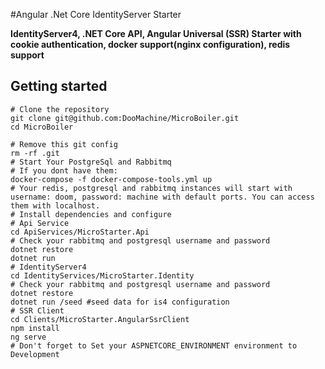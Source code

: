 #Angular .Net Core IdentityServer Starter

<b>IdentityServer4, .NET Core API, Angular Universal (SSR) Starter with cookie authentication, docker support(nginx configuration), redis support</b>

Getting started
---------------

```
# Clone the repository
git clone git@github.com:DooMachine/MicroBoiler.git
cd MicroBoiler

# Remove this git config
rm -rf .git 
# Start Your PostgreSql and Rabbitmq
# If you dont have them:
docker-compose -f docker-compose-tools.yml up
# Your redis, postgresql and rabbitmq instances will start with username: doom, password: machine with default ports. You can access them with localhost.
# Install dependencies and configure
# Api Service
cd ApiServices/MicroStarter.Api
# Check your rabbitmq and postgresql username and password
dotnet restore
dotnet run
# IdentityServer4
cd IdentityServices/MicroStarter.Identity
# Check your rabbitmq and postgresql username and password
dotnet restore
dotnet run /seed #seed data for is4 configuration
# SSR Client
cd Clients/MicroStarter.AngularSsrClient
npm install
ng serve
# Don't forget to Set your ASPNETCORE_ENVIRONMENT environment to Development


